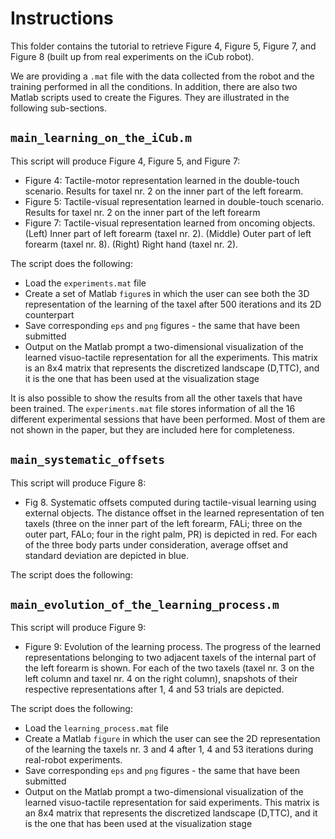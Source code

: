 # Instructions

This folder contains the tutorial to retrieve Figure 4, Figure 5, Figure 7, and Figure 8 (built up from real experiments on the iCub robot).

We are providing a `.mat` file with the data collected from the robot and the training performed in all the conditions. In addition, there are also two Matlab scripts used to create the Figures. They are illustrated in the following sub-sections.

## `main_learning_on_the_iCub.m`

This script will produce Figure 4, Figure 5, and Figure 7:

 * Figure 4: Tactile-motor representation learned in the double-touch scenario. Results for taxel nr. 2 on the inner part of the left forearm.
 * Figure 5: Tactile-visual representation learned in double-touch scenario. Results for taxel nr. 2 on the inner part of the left forearm
 * Figure 7: Tactile-visual representation learned from oncoming objects. (Left) Inner part of left forearm (taxel nr. 2). (Middle) Outer part of left forearm (taxel nr. 8). (Right) Right hand (taxel nr. 2).

The script does the following:

 * Load the `experiments.mat` file
 * Create a set of Matlab `figure`s in which the user can see both the 3D representation of the learning of the taxel after 500 iterations and its 2D counterpart
 * Save corresponding `eps` and `png` figures - the same that have been submitted
 * Output on the Matlab prompt a two-dimensional visualization of the learned visuo-tactile representation for all the experiments. This matrix is an 8x4 matrix that represents the discretized landscape (D,TTC), and it is the one that has been used at the visualization stage

It is also possible to show the results from all the other taxels that have been trained. The `experiments.mat` file stores information of all the 16 different experimental sessions that have been performed. Most of them are not shown in the paper, but they are included here for completeness.

## `main_systematic_offsets`

This script will produce Figure 8:

 * Fig 8. Systematic offsets computed during tactile-visual learning using external objects. The distance offset in the learned representation of ten taxels (three on the inner part of the left forearm, FALi; three on the outer part, FALo; four in the right palm, PR) is depicted in red. For each of the three body parts under consideration, average offset and standard deviation are depicted in blue.

The script does the following:



## `main_evolution_of_the_learning_process.m`

This script will produce Figure 9:

 * Figure 9: Evolution of the learning process. The progress of the learned representations belonging to two adjacent taxels of the internal part of the left forearm is shown. For each of the two taxels (taxel nr. 3 on the left column and taxel nr. 4 on the right column), snapshots of their respective representations after 1, 4 and 53 trials are depicted.

The script does the following:

 * Load the `learning_process.mat` file
 * Create a Matlab `figure` in which the user can see the 2D representation of the learning the taxels nr. 3 and 4 after 1, 4 and 53 iterations during real-robot experiments.
 * Save corresponding `eps` and `png` figures - the same that have been submitted
 * Output on the Matlab prompt a two-dimensional visualization of the learned visuo-tactile representation for said experiments. This matrix is an 8x4 matrix that represents the discretized landscape (D,TTC), and it is the one that has been used at the visualization stage
